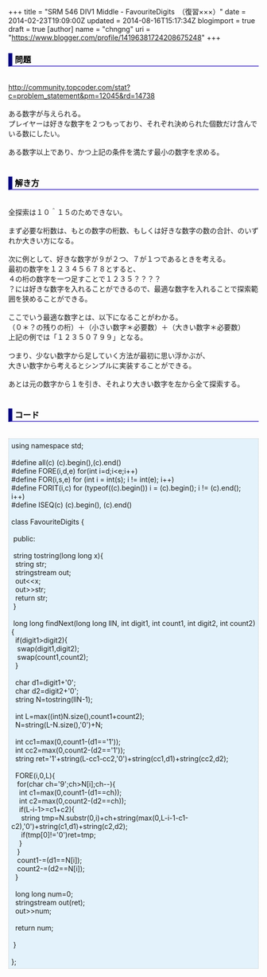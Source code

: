 +++
title = "SRM 546 DIV1 Middle - FavouriteDigits　（復習×××）"
date = 2014-02-23T19:09:00Z
updated = 2014-08-16T15:17:34Z
blogimport = true
draft = true
[author]
	name = "chngng"
	uri = "https://www.blogger.com/profile/14196381724208675248"
+++

<div dir="ltr" style="text-align: left;" trbidi="on"><h3 style="border-bottom: 2px solid slateblue; border-left: 8px solid navy; color: black; padding: 0px 0px 1px 5px;">問題 </h3><br /><a href="http://community.topcoder.com/stat?c=problem_statement&amp;pm=12045&amp;rd=14738" target="_blank">http://community.topcoder.com/stat?c=problem_statement&amp;pm=12045&amp;rd=14738</a><br /><br />ある数字が与えられる。<br />プレイヤーは好きな数字を２つもっており、それぞれ決められた個数だけ含んでいる数にしたい。<br /><br />ある数字以上であり、かつ上記の条件を満たす最小の数字を求める。<br /><br /><h3 style="border-bottom: 2px solid slateblue; border-left: 8px solid navy; color: black; padding: 0px 0px 1px 5px;">解き方 </h3><br />全探索は１０＾１５のためできない。<br /><br />まず必要な桁数は、もとの数字の桁数、もしくは好きな数字の数の合計、のいずれか大きい方になる。<br /><br />次に例として、好きな数字が９が２つ、７が１つであるときを考える。<br />最初の数字を１２３４５６７８とすると、<br />４の桁の数字を一つ足すことで１２３５？？？？<br />？には好きな数字を入れることができるので、最適な数字を入れることで探索範囲を狭めることができる。<br /><br />ここでいう最適な数字とは、以下になることがわかる。<br />（０＊？の残りの桁）＋（小さい数字＊必要数）＋（大きい数字＊必要数）<br />上記の例では「１２３５０７９９」となる。<br /><br />つまり、少ない数字から足していく方法が最初に思い浮かぶが、<br />大きい数字から考えるとシンプルに実装することができる。<br /><br />あとは元の数字から１を引き、それより大きい数字を左から全て探索する。<br /><br /><h3 style="border-bottom: 2px solid slateblue; border-left: 8px solid navy; color: black; padding: 0px 0px 1px 5px;">コード </h3><br /><div style="background-color: #e3f2fb; border: 1px dotted #CCCCCC; padding: 5px;">using namespace std;<br /><br />#define all(c) (c).begin(),(c).end()<br />#define FORE(i,d,e) for(int i=d;i&lt;e;i++)<br />#define FOR(i,s,e) for (int i = int(s); i != int(e); i++)<br />#define FORIT(i,c) for (typeof((c).begin()) i = (c).begin(); i != (c).end(); i++)<br />#define ISEQ(c) (c).begin(), (c).end()<br /><br />class FavouriteDigits {<br /><br /><span class="Apple-tab-span" style="white-space: pre;"> </span>public:<br /><br /><span class="Apple-tab-span" style="white-space: pre;"> </span>string tostring(long long x){<br /><span class="Apple-tab-span" style="white-space: pre;">  </span>string str;<br /><span class="Apple-tab-span" style="white-space: pre;">  </span>stringstream out;<br /><span class="Apple-tab-span" style="white-space: pre;">  </span>out&lt;&lt;x;<br /><span class="Apple-tab-span" style="white-space: pre;">  </span>out&gt;&gt;str;<br /><span class="Apple-tab-span" style="white-space: pre;">  </span>return str;<br /><span class="Apple-tab-span" style="white-space: pre;"> </span>}<br /><br /><span class="Apple-tab-span" style="white-space: pre;"> </span>long long findNext(long long llN, int digit1, int count1, int digit2, int count2) {<br /><span class="Apple-tab-span" style="white-space: pre;">  </span>if(digit1&gt;digit2){<br /><span class="Apple-tab-span" style="white-space: pre;">   </span>swap(digit1,digit2);<br /><span class="Apple-tab-span" style="white-space: pre;">   </span>swap(count1,count2);<br /><span class="Apple-tab-span" style="white-space: pre;">  </span>}<br /><br /><span class="Apple-tab-span" style="white-space: pre;">  </span>char d1=digit1+'0';<br /><span class="Apple-tab-span" style="white-space: pre;">  </span>char d2=digit2+'0';<br /><span class="Apple-tab-span" style="white-space: pre;">  </span>string N=tostring(llN-1);<br /><br /><span class="Apple-tab-span" style="white-space: pre;">  </span>int L=max((int)N.size(),count1+count2);<br /><span class="Apple-tab-span" style="white-space: pre;">  </span>N=string(L-N.size(),'0')+N;<br /><br /><span class="Apple-tab-span" style="white-space: pre;">  </span>int cc1=max(0,count1-(d1=='1'));<br /><span class="Apple-tab-span" style="white-space: pre;">  </span>int cc2=max(0,count2-(d2=='1'));<br /><span class="Apple-tab-span" style="white-space: pre;">  </span>string ret='1'+string(L-cc1-cc2,'0')+string(cc1,d1)+string(cc2,d2);<br /><br /><span class="Apple-tab-span" style="white-space: pre;">  </span>FORE(i,0,L){<br /><span class="Apple-tab-span" style="white-space: pre;">   </span>for(char ch='9';ch&gt;N[i];ch--){<br /><span class="Apple-tab-span" style="white-space: pre;">    </span>int c1=max(0,count1-(d1==ch));<br /><span class="Apple-tab-span" style="white-space: pre;">    </span>int c2=max(0,count2-(d2==ch));<br /><span class="Apple-tab-span" style="white-space: pre;">    </span>if(L-i-1&gt;=c1+c2){<br /><span class="Apple-tab-span" style="white-space: pre;">     </span>string tmp=N.substr(0,i)+ch+string(max(0,L-i-1-c1-c2),'0')+string(c1,d1)+string(c2,d2);<br /><span class="Apple-tab-span" style="white-space: pre;">     </span>if(tmp[0]!='0')ret=tmp;<br /><span class="Apple-tab-span" style="white-space: pre;">    </span>}<br /><span class="Apple-tab-span" style="white-space: pre;">   </span>}<br /><span class="Apple-tab-span" style="white-space: pre;">   </span>count1-=(d1==N[i]);<br /><span class="Apple-tab-span" style="white-space: pre;">   </span>count2-=(d2==N[i]);<br /><span class="Apple-tab-span" style="white-space: pre;">  </span>}<br /><br /><span class="Apple-tab-span" style="white-space: pre;">  </span>long long num=0;<br /><span class="Apple-tab-span" style="white-space: pre;">  </span>stringstream out(ret);<br /><span class="Apple-tab-span" style="white-space: pre;">  </span>out&gt;&gt;num;<br /><br /><span class="Apple-tab-span" style="white-space: pre;">  </span>return num;<br /><br /><span class="Apple-tab-span" style="white-space: pre;"> </span>}<br /><br />};</div></div>
